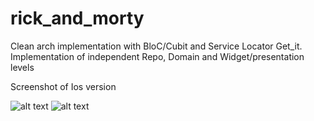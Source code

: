 # rick_and_morty
Clean arch implementation with BloC/Cubit and Service Locator Get_it. 
Implementation of independent Repo, Domain and Widget/presentation levels

Screenshot of Ios version

![alt text](https://github.com/renerroll/test_graphtest/blob/001f561c8d0638517caca6714dfd9e4fb1f6b368/Simulator%20Screen%20Shot%20-%20iPhone%2014%20Pro%20Max%20-%202023-01-14%20at%2017.27.32.png)
![alt text](https://github.com/renerroll/test_graphtest/blob/001f561c8d0638517caca6714dfd9e4fb1f6b368/Simulator%20Screen%20Shot%20-%20iPhone%2014%20Pro%20Max%20-%202023-01-14%20at%2017.27.37.png)
